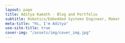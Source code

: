 ```yaml
---
layout: page
title: Aditya Kamath - Blog and Portfolio
subtitle: Robotics/Embedded Systems Engineer, Maker
meta-title: "Hi, I'm Aditya"
use-site-title: true
cover-img: "/assets/img/cover_img.jpg"
---
```

